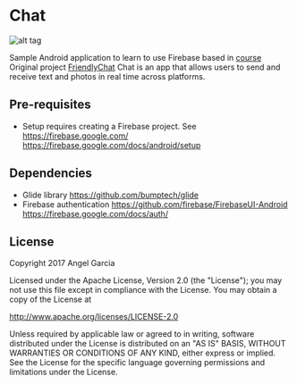 Chat
============

![alt tag](https://github.com/an-garcia/chat/blob/master/readmeImages/Screenshot_1485555057.png)

Sample Android application to learn to use Firebase based in [course](https://www.udacity.com/course/firebase-in-a-weekend-by-google-android--ud0352)
Original project [FriendlyChat](https://github.com/udacity/and-nd-firebase)
Chat is an app that allows users to send and receive text and photos in real time across platforms.


Pre-requisites
--------------
- Setup requires creating a Firebase project. See https://firebase.google.com/
  https://firebase.google.com/docs/android/setup


Dependencies
--------------
- Glide library https://github.com/bumptech/glide
- Firebase authentication https://github.com/firebase/FirebaseUI-Android https://firebase.google.com/docs/auth/



## License

Copyright 2017 Angel Garcia

Licensed under the Apache License, Version 2.0 (the "License"); you may not use this file except in compliance with the License. You may obtain a copy of the License at

http://www.apache.org/licenses/LICENSE-2.0

Unless required by applicable law or agreed to in writing, software distributed under the License is distributed on an "AS IS" BASIS, WITHOUT WARRANTIES OR CONDITIONS OF ANY KIND, either express or implied. See the License for the specific language governing permissions and limitations under the License.

